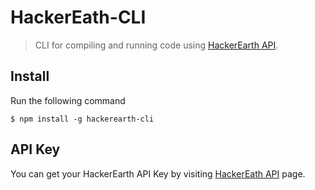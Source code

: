 # HackerEath-CLI
> CLI for compiling and running code using [HackerEarth API](https://www.hackerearth.com/docs/api/developers/code/legacy/).

## Install

Run the following command

```
$ npm install -g hackerearth-cli
```

## API Key

You can get your HackerEarth API Key by visiting [HackerEath API](https://www.hackerearth.com/api/register/) page.

